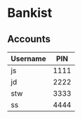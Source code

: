 # Bankist

## Accounts

| Username | PIN   |
|----------|-------|
| js       | 1111  |
| jd       | 2222  |
| stw      | 3333  |
| ss       | 4444  |
